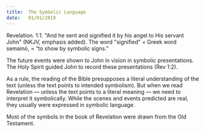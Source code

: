 ```yaml
---
title:  The Symbolic Language
date:   01/01/2019
---
```


Revelation. 1:1. "And he sent and signified it by his angel to His servant John" (NKJV, emphasis added). The word "signified" = Greek word semainō, = “to show by symbolic signs.”

The future events were shown to John in vision in symbolic presentations. The Holy Spirit guided John to record these presentations (Rev 1:2).

As a rule, the reading of the Bible presupposes a literal understanding of the text (unless the text points to intended symbolism). But when we read Revelation — unless the text points to a literal meaning — we need to interpret it symbolically. While the scenes and events predicted are real, they usually were expressed in symbolic language.

Most of the symbols in the book of Revelation were drawn from the Old Testament.
